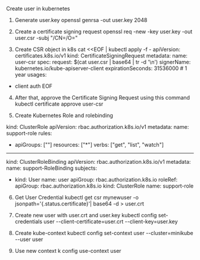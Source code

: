 Create user in kubernetes

1. Generate user.key
openssl genrsa -out user.key 2048

2. Create a certificate signing request
openssl req -new -key user.key -out user.csr -subj "/CN=<username>/O=<orgname>"

3. Create CSR object in k8s
cat <<EOF | kubectl apply -f -
apiVersion: certificates.k8s.io/v1
kind: CertificateSigningRequest
metadata:
  name: user-csr
spec:
  request: $(cat user.csr | base64 | tr -d '\n')
  signerName: kubernetes.io/kube-apiserver-client
  expirationSeconds: 31536000 # 1 year
  usages:
  - client auth
EOF

4. After that, approve the Certificate Signing Request using this command
kubectl certificate approve user-csr

5. Create Kubernetes Role and rolebinding

kind: ClusterRole
apiVersion: rbac.authorization.k8s.io/v1
metadata:
  name: support-role
rules:
- apiGroups: [""]
  resources: ["*"]
  verbs: ["get", "list", "watch"]

---
kind: ClusterRoleBinding
apiVersion: rbac.authorization.k8s.io/v1
metadata:
  name: support-RoleBinding
subjects:
- kind: User
  name: user
  apiGroup: rbac.authorization.k8s.io
roleRef:
  apiGroup: rbac.authorization.k8s.io
  kind: ClusterRole
  name: support-role

6. Get User Credential
kubectl get csr mynewuser -o jsonpath='{.status.certificate}'| base64 -d > user.crt

7. Create new user with user.crt and user.key
kubectl config set-credentials user --client-certificate=user.crt --client-key=user.key

8. Create kube-context
kubectl config set-context user --cluster=minikube --user user


9. Use new context
k config use-context user





